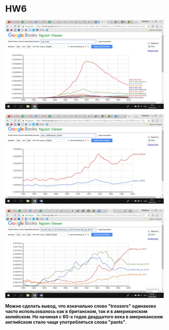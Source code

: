 # HW6

![](https://github.com/BeluginaEkaterina/HW6/blob/master/1.jpg)

![](https://github.com/BeluginaEkaterina/HW6/blob/master/2.jpg)

![](https://github.com/BeluginaEkaterina/HW6/blob/master/3.jpg)

__Можно сделать вывод, что изначально слово "trousers" одинаково часто использовалось как в британском, так и в американском анлийском. Но начиная с 60-х годов двадцатого века в американском английском стало чаще употребляться слово "pants".__
